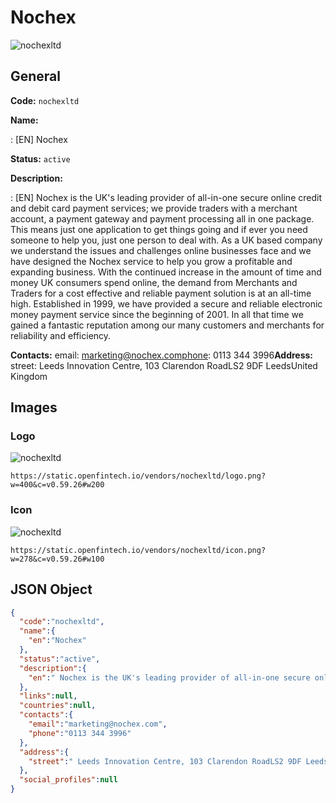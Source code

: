 
# Nochex 
![nochexltd](https://static.openfintech.io/vendors/nochexltd/logo.png?w=400&c=v0.59.26#w200)  

## General 
 
**Code:** `nochexltd` 
 
**Name:** 
 
:	[EN] Nochex 
 
**Status:** `active` 
 
**Description:** 
 
: [EN]  Nochex is the UK's leading provider of all-in-one secure online credit and debit card payment services; we provide traders with a merchant account, a payment gateway and payment processing all in one package. This means just one application to get things going and if ever you need someone to help you, just one person to deal with. As a UK based company we understand the issues and challenges online businesses face and we have designed the Nochex service to help you grow a profitable and expanding business. With the continued increase in the amount of time and money UK consumers spend online, the demand from Merchants and Traders for a cost effective and reliable payment solution is at an all-time high. Established in 1999, we have provided a secure and reliable electronic money payment service since the beginning of 2001. In all that time we gained a fantastic reputation among our many customers and merchants for reliability and efficiency.  
 
**Contacts:** 
email: marketing@nochex.comphone: 0113 344 3996**Address:** 
street:  Leeds Innovation Centre, 103 Clarendon RoadLS2 9DF LeedsUnited Kingdom  

## Images 

### Logo 
 
![nochexltd](https://static.openfintech.io/vendors/nochexltd/logo.png?w=400&c=v0.59.26#w200)  

```
https://static.openfintech.io/vendors/nochexltd/logo.png?w=400&c=v0.59.26#w200
```  

### Icon 
 
![nochexltd](https://static.openfintech.io/vendors/nochexltd/icon.png?w=278&c=v0.59.26#w100)  

```
https://static.openfintech.io/vendors/nochexltd/icon.png?w=278&c=v0.59.26#w100
```  

## JSON Object 

```json
{
  "code":"nochexltd",
  "name":{
    "en":"Nochex"
  },
  "status":"active",
  "description":{
    "en":" Nochex is the UK's leading provider of all-in-one secure online credit and debit card payment services; we provide traders with a merchant account, a payment gateway and payment processing all in one package. This means just one application to get things going and if ever you need someone to help you, just one person to deal with. As a UK based company we understand the issues and challenges online businesses face and we have designed the Nochex service to help you grow a profitable and expanding business. With the continued increase in the amount of time and money UK consumers spend online, the demand from Merchants and Traders for a cost effective and reliable payment solution is at an all-time high. Established in 1999, we have provided a secure and reliable electronic money payment service since the beginning of 2001. In all that time we gained a fantastic reputation among our many customers and merchants for reliability and efficiency. "
  },
  "links":null,
  "countries":null,
  "contacts":{
    "email":"marketing@nochex.com",
    "phone":"0113 344 3996"
  },
  "address":{
    "street":" Leeds Innovation Centre, 103 Clarendon RoadLS2 9DF LeedsUnited Kingdom "
  },
  "social_profiles":null
}
```  
